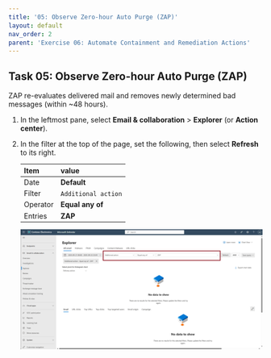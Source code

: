 ```yaml
---
title: '05: Observe Zero-hour Auto Purge (ZAP)'
layout: default
nav_order: 2
parent: 'Exercise 06: Automate Containment and Remediation Actions'
---
```


## Task 05: Observe Zero-hour Auto Purge (ZAP)

ZAP re-evaluates delivered mail and removes newly determined bad messages (within ~48 hours).  

1. In the leftmost pane, select **Email & collaboration** > **Explorer** (or **Action center**).  

1. In the filter at the top of the page, set the following, then select **Refresh** to its right.

    | Item | value |
    |:---------|:---------|
    | Date   | **Default**  |
    | Filter  | `Additional action`  |
    | Operator  | **Equal any of**  |
    | Entries  | **ZAP**  |

    ![Containment-33.png](../../media/Containment-33.png)

